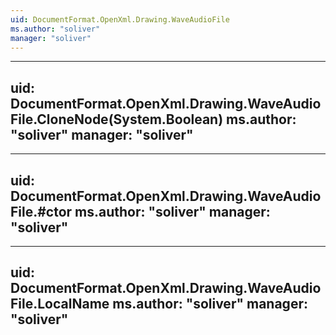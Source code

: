 ```yaml
---
uid: DocumentFormat.OpenXml.Drawing.WaveAudioFile
ms.author: "soliver"
manager: "soliver"
---
```


---
uid: DocumentFormat.OpenXml.Drawing.WaveAudioFile.CloneNode(System.Boolean)
ms.author: "soliver"
manager: "soliver"
---

---
uid: DocumentFormat.OpenXml.Drawing.WaveAudioFile.#ctor
ms.author: "soliver"
manager: "soliver"
---

---
uid: DocumentFormat.OpenXml.Drawing.WaveAudioFile.LocalName
ms.author: "soliver"
manager: "soliver"
---
